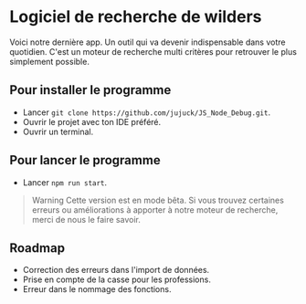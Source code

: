 # Logiciel de recherche de wilders

Voici notre dernière app. Un outil qui va devenir indispensable dans votre quotidien. C'est un moteur de recherche
multi critères pour retrouver le plus simplement possible.

## Pour installer le programme

- Lancer `git clone https://github.com/jujuck/JS_Node_Debug.git`.
- Ouvrir le projet avec ton IDE préféré.
- Ouvrir un terminal.

## Pour lancer le programme

- Lancer `npm run start`.

> Warning
> Cette version est en mode bêta.
> Si vous trouvez certaines erreurs ou améliorations à apporter à notre moteur de recherche, merci de nous le faire savoir.

## Roadmap

- Correction des erreurs dans l'import de données.
- Prise en compte de la casse pour les professions.
- Erreur dans le nommage des fonctions.
